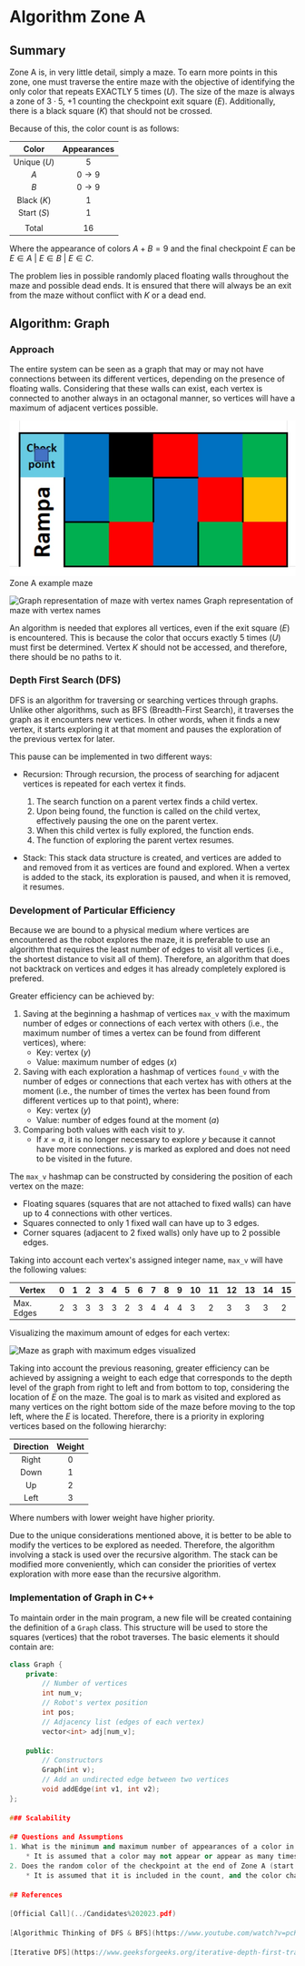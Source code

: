 # Algorithm Zone A
## Summary
Zone A is, in very little detail, simply a maze. To earn more points in this zone, one must traverse the entire maze with the objective of identifying the only color that repeats EXACTLY 5 times $(U)$. The size of the maze is always a zone of $3\cdot 5$, $+1$ counting the checkpoint exit square $(E)$. Additionally, there is a black square $(K)$ that should not be crossed.

Because of this, the color count is as follows:

| Color | Appearances |
| :-: | :-: |
| Unique $(U)$ | $5$ |
| $A$ | $0 \rightarrow 9$ |
| $B$ | $0 \rightarrow 9$ |
| Black $(K)$ | $1$ |
| Start $(S)$ | $1$ |
| | |
| Total | $16$ |

Where the appearance of colors $A+B=9$ and the final checkpoint $E$ can be $E\in A\ |\ E\in B\ |\ E\in C$.

The problem lies in possible randomly placed floating walls throughout the maze and possible dead ends. It is ensured that there will always be an exit from the maze without conflict with $K$ or a dead end.

## Algorithm: Graph

### Approach
The entire system can be seen as a graph that may or may not have connections between its different vertices, depending on the presence of floating walls. Considering that these walls can exist, each vertex is connected to another always in an octagonal manner, so vertices will have a maximum of adjacent vertices possible.

![zoneA_maze1](../media/zoneA_maze1.jpg)
Zone A example maze

![Graph representation of maze with vertex names](../media/example_graph.png)
Graph representation of maze with vertex names


An algorithm is needed that explores all vertices, even if the exit square $(E)$ is encountered. This is because the color that occurs exactly 5 times $(U)$ must first be determined. Vertex $K$ should not be accessed, and therefore, there should be no paths to it.

### Depth First Search (DFS)
DFS is an algorithm for traversing or searching vertices through graphs. Unlike other algorithms, such as BFS (Breadth-First Search), it traverses the graph as it encounters new vertices. In other words, when it finds a new vertex, it starts exploring it at that moment and pauses the exploration of the previous vertex for later.

This pause can be implemented in two different ways:
* Recursion: Through recursion, the process of searching for adjacent vertices is repeated for each vertex it finds.
    1. The search function on a parent vertex finds a child vertex.
    2. Upon being found, the function is called on the child vertex, effectively pausing the one on the parent vertex.
    3. When this child vertex is fully explored, the function ends.
    4. The function of exploring the parent vertex resumes.

* Stack: This stack data structure is created, and vertices are added to and removed from it as vertices are found and explored. When a vertex is added to the stack, its exploration is paused, and when it is removed, it resumes.

### Development of Particular Efficiency
Because we are bound to a physical medium where vertices are encountered as the robot explores the maze, it is preferable to use an algorithm that requires the least number of edges to visit all vertices (i.e., the shortest distance to visit all of them). Therefore, an algorithm that does not backtrack on vertices and edges it has already completely explored is prefered.

Greater efficiency can be achieved by:

1. Saving at the beginning a hashmap of vertices ```max_v``` with the maximum number of edges or connections of each vertex with others (i.e., the maximum number of times a vertex can be found from different vertices), where:
    * Key: vertex $(y)$
    * Value: maximum number of edges $(x)$
2. Saving with each exploration a hashmap of vertices ```found_v``` with the number of edges or connections that each vertex has with others at the moment (i.e., the number of times the vertex has been found from different vertices up to that point), where:
    * Key: vertex $(y)$
    * Value: number of edges found at the moment $(a)$
3. Comparing both values with each visit to $y$.
    * If $x=a$, it is no longer necessary to explore $y$ because it cannot have more connections. $y$ is marked as explored and does not need to be visited in the future.

The ```max_v``` hashmap can be constructed by considering the position of each vertex on the maze:
- Floating squares (squares that are not attached to fixed walls) can have up to 4 connections with other vertices.
- Squares connected to only 1 fixed wall can have up to 3 edges.
- Corner squares (adjacent to 2 fixed walls) only have up to 2 possible edges.

Taking into account each vertex's assigned integer name, ```max_v``` will have the following values:

| Vertex | 0 | 1 | 2 | 3 | 4 | 5 | 6 | 7 | 8 | 9 | 10 | 11 | 12 | 13 | 14 | 15 |
| - | - | - | - | - | - | - | - | - | - | - | - | - | - | - | - | - |
| Max. Edges | 2 | 3 | 3 | 3 | 3 | 2 | 3 | 4 | 4 | 4 | 3 | 2 | 3 | 3 | 3 | 2 |

Visualizing the maximum amount of edges for each vertex:

![Maze as graph with maximum edges visualized](../media/max_edges.png)

Taking into account the previous reasoning, greater efficiency can be achieved by assigning a weight to each edge that corresponds to the depth level of the graph from right to left and from bottom to top, considering the location of $E$ on the maze. The goal is to mark as visited and explored as many vertices on the right bottom side of the maze before moving to the top left, where the $E$ is located. Therefore, there is a priority in exploring vertices based on the following hierarchy:

| Direction | Weight |
| :-: | :-: |
| Right | $0$ |
| Down | $1$
| Up | $2$ |
| Left | $3$ |

Where numbers with lower weight have higher priority.

Due to the unique considerations mentioned above, it is better to be able to modify the vertices to be explored as needed. Therefore, the algorithm involving a stack is used over the recursive algorithm. The stack can be modified more conveniently, which can consider the priorities of vertex exploration with more ease than the recursive algorithm.


### Implementation of Graph in C++

To maintain order in the main program, a new file will be created containing the definition of a ```Graph``` class. This structure will be used to store the squares (vertices) that the robot traverses. The basic elements it should contain are:

```cpp
class Graph {
    private:
        // Number of vertices
        int num_v;
        // Robot's vertex position
        int pos;
        // Adjacency list (edges of each vertex)
        vector<int> adj[num_v];

    public:
        // Constructors
        Graph(int v);
        // Add an undirected edge between two vertices
        void addEdge(int v1, int v2);
};

### Scalability

## Questions and Assumptions
1. What is the minimum and maximum number of appearances of a color in the squares? Can a color not appear, or even appear more than 5 times?
    * It is assumed that a color may not appear or appear as many times as possible while allowing another color to have exactly 5 appearances.
2. Does the random color of the checkpoint at the end of Zone A (start of the ramp) count towards the number of appearances of a color? Why does it appear in the call with a lighter blue?
    * It is assumed that it is included in the count, and the color changes to provide contrast with the representation of the cube in the image.

## References

[Official Call](../Candidates%202023.pdf)

[Algorithmic Thinking of DFS & BFS](https://www.youtube.com/watch?v=pcKY4hjDrxk&ab_channel=AbdulBari)

[Iterative DFS](https://www.geeksforgeeks.org/iterative-depth-first-traversal/)
